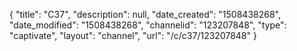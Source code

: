 {
    "title": "C37",
    "description": null,
    "date_created": "1508438268",
    "date_modified": "1508438268",
    "channelid": "123207848",
    "type": "captivate",
    "layout": "channel",
    "url": "\/c\/c37\/123207848"
}